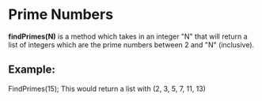 # Prime Numbers
<b>findPrimes(N)</b> is a method which takes in an integer "N" 
that will return a list of integers which are the prime numbers between 2 and "N" (inclusive).

## Example:
FindPrimes(15);
This would return a list with (2, 3, 5, 7, 11, 13)
